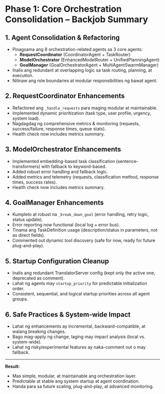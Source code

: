 # Phase 1: Core Orchestration Consolidation – Backjob Summary

## 1. Agent Consolidation & Refactoring
- Pinagsama ang 8 orchestration-related agents sa 3 core agents:
  - **RequestCoordinator** (CoordinatorAgent + TaskRouter)
  - **ModelOrchestrator** (EnhancedModelRouter + UnifiedPlanningAgent)
  - **GoalManager** (GoalOrchestratorAgent + MultiAgentSwarmManager)
- Inalis ang redundant at overlapping logic sa task routing, planning, at execution.
- Nilinaw ang role boundaries at modular responsibilities ng bawat agent.

## 2. RequestCoordinator Enhancements
- Refactored ang `_handle_requests` para maging modular at maintainable.
- Implemented dynamic prioritization (task type, user profile, urgency, system load).
- Nagdagdag ng comprehensive metrics & monitoring (requests, success/failure, response times, queue stats).
- Health check now includes metrics summary.

## 3. ModelOrchestrator Enhancements
- Implemented embedding-based task classification (sentence-transformers) with fallback to keyword-based.
- Added robust error handling and fallback logic.
- Added metrics and telemetry (requests, classification method, response times, success rates).
- Health check now includes metrics summary.

## 4. GoalManager Enhancements
- Kumpleto at robust na `_break_down_goal` (error handling, retry logic, status update).
- Error reporting now functional (local log + error bus).
- Tinama ang TaskDefinition usage (description/status in parameters, not as direct fields).
- Commented out dynamic tool discovery (safe for now, ready for future plug-and-play).

## 5. Startup Configuration Cleanup
- Inalis ang redundant TranslatorServer config (kept only the active one, deprecated as comment).
- Lahat ng agents may `startup_priority` for predictable initialization order.
- Consistent, sequential, and logical startup priorities across all agent groups.

## 6. Safe Practices & System-wide Impact
- Lahat ng enhancements ay incremental, backward-compatible, at walang breaking changes.
- Bago mag-apply ng change, laging may impact analysis (local vs. system-wide).
- Lahat ng risky/experimental features ay naka-comment out o may fallback.

---

**Result:**
- Mas simple, modular, at maintainable ang orchestration layer.
- Predictable at stable ang system startup at agent coordination.
- Handa para sa future scaling, plug-and-play, at advanced monitoring.

